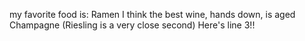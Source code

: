 my favorite food is: Ramen
I think the best wine, hands down, is aged Champagne (Riesling is a very close second)
Here's line 3!!